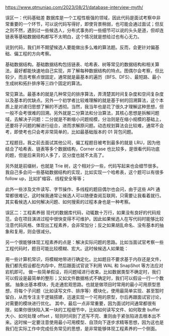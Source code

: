 https://www.qtmuniao.com/2023/08/21/database-interview-myth/

误区一：代码基础差
数据库是一个工程性极强的领域，因此代码是面试考察中非常重要的一个环节，可以说代码写得好，即使背景稍弱，也可能会通过面试；但反之则不然，遇到过一些候选人，分布式事务的一些细节可以说的头头是道，但却连链表等基础数据结构都写不太明白，这个情况就是想给过也有心无力。

说到代码，我们并不期望候选人要能做出多么难的算法题。反而，会更针对偏基础、偏工程的方向考察。

基础数据结构。基础数据结构包括链表、哈希表、树等常见的数据结构和相关算法，最好都能快速地自己实现，并了解每种数据结构的特点。图偶尔会考察，但比较少，而且考察点很固定，通常就是最基本的遍历（BFS、DFS）、最短路、最小生成树和拓扑排序等三四个固定的算法。

常见算法。最基本的就是几种常见的排序算法，弄清楚其时间复杂度和空间复杂度以及基本的优缺点。另外一个初学者比较难理解的就是基于树的回溯算法，这个本质上是对递归思想了解的不透彻。当然，我当年也是花了很久才理解这种思想，但一般不会考很难的回溯。另外就是二分算法和分治算法，其核心思想是拆解问题域，去解决子问题：二分就是不断缩小问题规模，分治则是在缩小规模的基础上，还要将子问题的解进行组合，进而求解原问题。动态规划算法会比较难，通常不会考，即使考也只会考非常简单的，比如最基础版本的 01 背包问题。

工程题目。我之前去面试其他公司，偏工程题目被考到最多的就是 LRU，因为他结合了哈希表、链表等多个数据结构，Corner case 也比较多，是很看代码功底的题，但是后来背的人多了，区分度也就不太高了。

另外就是前缀树，也就是 Trie 树，这个相对少一些，代码写起来也会细节很多。我自己多会问一些基础数据结构的实现，比如实现一个哈希表，这个题可以有很多 follow up，比如扩缩容、线程安全等等；

此外一些涉及文件读写、字节操作、多线程的题目偶尔也会问，由于这些 API 通常都很难记，这时候我通常让候选人可以随便查阅互联网，只需要让我看着就行。其实看候选人如何解决问题、如何搜索的过程本身也是一种考察。


误区二：工程素养弱
现代的数据库代码，动辄数十万行，如果没有良好的代码规范，会在项目演进过程中很快变得不可维护。因此如果候选人在写代码时能够比较注意代码风格、体现出工程素养，会非常加分；反之如果胡乱命名、没有基本的抽象和复用，则会很减分。

另一个很能够体现工程素养的点是：解决实际问题的思路。比如当面试官考察一些工程代码时，题目可能比较模糊、宏大。这时候候选人如果能：

用一些计算机常识，将模糊地带进行确定化。比如题目不要求基于内存还是文件，我们都先假设都在内存中，然后跟面试官说下利用 WAL 和 SnapShot 等方法应对宕机即可。
做一些简单假设，将问题域进行收束。比如数据类型不确定时，我们可以假设是最简单的整形；又如文件数据格式不确定时，我们可以假设一行一个数据。
抽象出基本模块，先走通宏观思路。也就是做项目时常用的最小可用原型思想，将每个子问题（比如读写文件、排序等）模块化，使用最简单实现、甚至暂时留白，从而专注主干逻辑搭建，迅速实现一个可用的原型，尔后再跟面试官讨论，对需要的模块进行优化。
其中，最后一点非常重要，因为面试时间通常都很有限，如果你很快陷入某一块的工程细节中，比如如何读写文件、如何取舍 buffer 大小、如何处理 offset ，轻则时间到了还写不完、重则由于紧张陷进去根本出不来。这时候一定要注意使用最小可用模型、自顶向下逐步求精等思想，因为这也是我们在实际工作中完成任务常见的思想，是非常能够体现工程素养的一个侧面。



